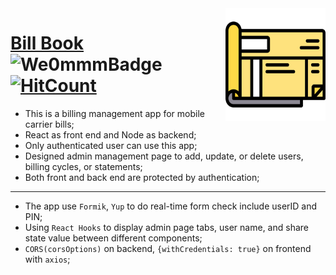 <img src="./client/public/favicon.ico" align="right" width="160px" height="180px"/>

# [Bill Book](https://www.ith1nk.com/) ![We0mmmBadge](https://img.shields.io/badge/-We0mmm-blue?logo=visual-studio-code) [![HitCount](http://hits.dwyl.com/iTh1nk/billbook-v.svg)](http://hits.dwyl.com/iTh1nk/billbook-v) 


* This is a billing management app for mobile carrier bills;
* React as front end and Node as backend;
* Only authenticated user can use this app;
* Designed admin management page to add, update, or delete users, billing cycles, or statements; 
* Both front and back end are protected by authentication; 
---
* The app use ```Formik```, ```Yup``` to do real-time form check include userID and PIN; 
* Using ```React Hooks``` to display admin page tabs, user name, and share state value between different components;
* ```CORS(corsOptions)``` on backend, ```{withCredentials: true}``` on frontend with ```axios```;